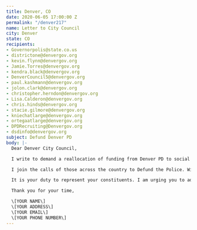 ```yaml
---
title: Denver, CO
date: 2020-06-05 17:00:00 Z
permalink: "/denver217"
name: Letter to City Council
city: Denver
state: CO
recipients:
- Governorpolis@state.co.us
- districtone@denvergov.org
- kevin.flynn@denvergov.org
- Jamie.Torres@denvergov.org
- kendra.black@denvergov.org
- DenverCouncil5@denvergov.org
- paul.kashmann@denvergov.org
- jolon.clark@denvergov.org
- christopher.herndon@denvergov.org
- Lisa.Calderon@denvergov.org
- chris.hinds@denvergov.org
- stacie.gilmore@denvergov.org
- kniechatlarge@denvergov.org
- ortegaatlarge@denvergov.org
- DPDRecruiting@Denvergov.org
- dsdinfo@denvergov.org
subject: Defund Denver PD
body: |-
  Dear Denver City Council,

  I write to demand a reallocation of funding from Denver PD to social and public programming that takes place in our communities.

  I join the calls of those across the country to Defund the Police. With record unemployment and a seemingly intractable pattern of abuse an unequal treatment by police, we need  a budget that adequately and effectively meets the needs of at-risk Denver residents. For FY2020, while over $500,000,000 was allocated for policing (40% of the budget) only $7.7m was allocated for safety net programs. In a June 6 interview, Mayor Hancock said that there is no plan to address this inequality. This is unacceptable, and I demand that the city council remedy this gross display of priorities. You must support a budget that supports social equity in our community, rather than empowering the police forces that tear us apart.

  It is your duty to represent your constituents. I am urging you to advocate for revision of the Denver city budget for the upcoming fiscal year, to reflect the decades of research showing that education and social programs much better promote the safety of a city than policing.

  Thank you for your time,

  \[YOUR NAME\]
  \[YOUR ADDRESS\]
  \[YOUR EMAIL\]
  \[YOUR PHONE NUMBER\]
---
```


